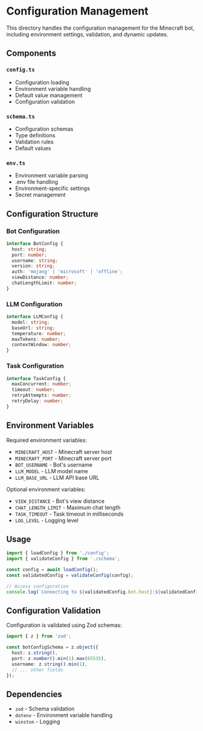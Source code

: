 # Configuration Management

This directory handles the configuration management for the Minecraft bot, including environment settings, validation, and dynamic updates.

## Components

### `config.ts`
- Configuration loading
- Environment variable handling
- Default value management
- Configuration validation

### `schema.ts`
- Configuration schemas
- Type definitions
- Validation rules
- Default values

### `env.ts`
- Environment variable parsing
- .env file handling
- Environment-specific settings
- Secret management

## Configuration Structure

### Bot Configuration
```typescript
interface BotConfig {
  host: string;
  port: number;
  username: string;
  version: string;
  auth: 'mojang' | 'microsoft' | 'offline';
  viewDistance: number;
  chatLengthLimit: number;
}
```

### LLM Configuration
```typescript
interface LLMConfig {
  model: string;
  baseUrl: string;
  temperature: number;
  maxTokens: number;
  contextWindow: number;
}
```

### Task Configuration
```typescript
interface TaskConfig {
  maxConcurrent: number;
  timeout: number;
  retryAttempts: number;
  retryDelay: number;
}
```

## Environment Variables

Required environment variables:
- `MINECRAFT_HOST` - Minecraft server host
- `MINECRAFT_PORT` - Minecraft server port
- `BOT_USERNAME` - Bot's username
- `LLM_MODEL` - LLM model name
- `LLM_BASE_URL` - LLM API base URL

Optional environment variables:
- `VIEW_DISTANCE` - Bot's view distance
- `CHAT_LENGTH_LIMIT` - Maximum chat length
- `TASK_TIMEOUT` - Task timeout in milliseconds
- `LOG_LEVEL` - Logging level

## Usage

```typescript
import { loadConfig } from './config';
import { validateConfig } from './schema';

const config = await loadConfig();
const validatedConfig = validateConfig(config);

// Access configuration
console.log(`Connecting to ${validatedConfig.bot.host}:${validatedConfig.bot.port}`);
```

## Configuration Validation

Configuration is validated using Zod schemas:
```typescript
import { z } from 'zod';

const botConfigSchema = z.object({
  host: z.string(),
  port: z.number().min(1).max(65535),
  username: z.string().min(1),
  // ... other fields
});
```

## Dependencies

- `zod` - Schema validation
- `dotenv` - Environment variable handling
- `winston` - Logging 